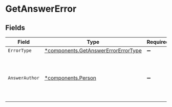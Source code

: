 # GetAnswerError


## Fields

| Field                                                                                     | Type                                                                                      | Required                                                                                  | Description                                                                               | Example                                                                                   |
| ----------------------------------------------------------------------------------------- | ----------------------------------------------------------------------------------------- | ----------------------------------------------------------------------------------------- | ----------------------------------------------------------------------------------------- | ----------------------------------------------------------------------------------------- |
| `ErrorType`                                                                               | [*components.GetAnswerErrorErrorType](../../models/components/getanswererrorerrortype.md) | :heavy_minus_sign:                                                                        | N/A                                                                                       |                                                                                           |
| `AnswerAuthor`                                                                            | [*components.Person](../../models/components/person.md)                                   | :heavy_minus_sign:                                                                        | N/A                                                                                       | {<br/>"name": "George Clooney",<br/>"obfuscatedId": "abc123"<br/>}                        |